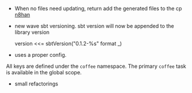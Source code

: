 * When no files need updating, return add the generated files to the cp [n8han](http://github.com/n8han)

* new wave sbt versioning. sbt version will now be appended to the library version

    version <<= sbtVersion("0.1.2-%s" format _)

* uses a proper config.

All keys are defined under the `coffee` namespace. The primary `coffee` task is available in the global scope.

* small refactorings

